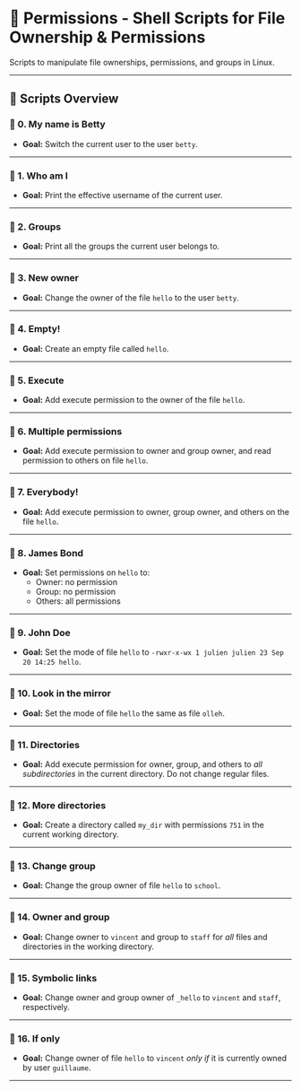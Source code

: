 # 🔐 Permissions - Shell Scripts for File Ownership & Permissions

Scripts to manipulate file ownerships, permissions, and groups in Linux.

---

## 🔧 Scripts Overview

### 🔹 0. My name is Betty
- **Goal:** Switch the current user to the user `betty`.

---

### 🔹 1. Who am I
- **Goal:** Print the effective username of the current user.

---

### 🔹 2. Groups
- **Goal:** Print all the groups the current user belongs to.

---

### 🔹 3. New owner
- **Goal:** Change the owner of the file `hello` to the user `betty`.

---

### 🔹 4. Empty!
- **Goal:** Create an empty file called `hello`.

---

### 🔹 5. Execute
- **Goal:** Add execute permission to the owner of the file `hello`.

---

### 🔹 6. Multiple permissions
- **Goal:** Add execute permission to owner and group owner, and read permission to others on file `hello`.

---

### 🔹 7. Everybody!
- **Goal:** Add execute permission to owner, group owner, and others on the file `hello`.

---

### 🔹 8. James Bond
- **Goal:** Set permissions on `hello` to:
  - Owner: no permission
  - Group: no permission
  - Others: all permissions

---

### 🔹 9. John Doe
- **Goal:** Set the mode of file `hello` to `-rwxr-x-wx 1 julien julien 23 Sep 20 14:25 hello`.

---

### 🔹 10. Look in the mirror
- **Goal:** Set the mode of file `hello` the same as file `olleh`.

---

### 🔹 11. Directories
- **Goal:** Add execute permission for owner, group, and others to *all subdirectories* in the current directory. Do not change regular files.

---

### 🔹 12. More directories
- **Goal:** Create a directory called `my_dir` with permissions `751` in the current working directory.

---

### 🔹 13. Change group
- **Goal:** Change the group owner of file `hello` to `school`.

---

### 🔹 14. Owner and group
- **Goal:** Change owner to `vincent` and group to `staff` for *all* files and directories in the working directory.

---

### 🔹 15. Symbolic links
- **Goal:** Change owner and group owner of `_hello` to `vincent` and `staff`, respectively.

---

### 🔹 16. If only
- **Goal:** Change owner of file `hello` to `vincent` *only if* it is currently owned by user `guillaume`.

---
